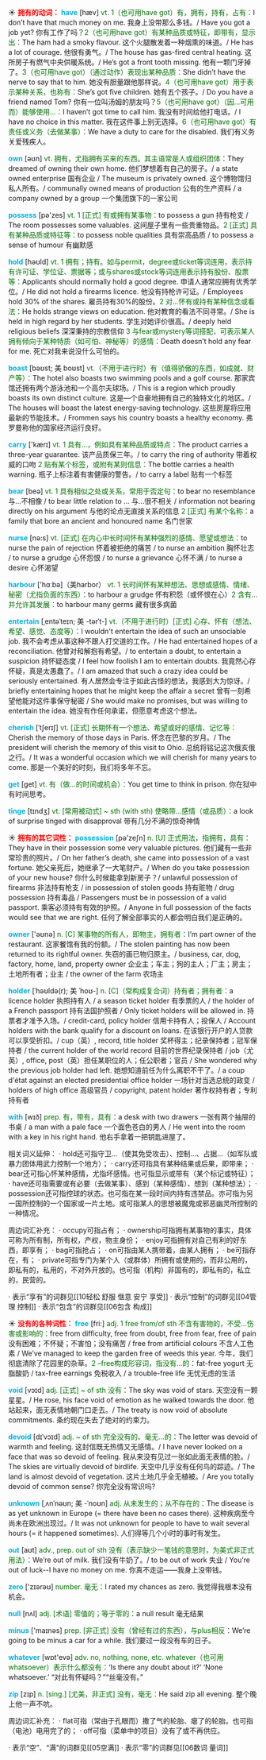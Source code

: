 ☀ <font color="red">**拥有的动词：**</font>
<font color="sky blue">**have**</font> [hæv] 
<font color="rgb(227, 108, 9)">vt. 1（也可用have got）有，拥有，持有，占有：</font>I don’t have that much money on me. 我身上没带那么多钱。/ Have you got a job yet? 你有工作了吗？<font color="rgb(227, 108, 9)">2（也可用have got）有某种品质或特征，即带有，显示出：</font>The ham had a smoky flavour. 这个火腿散发着一种烟熏的味道。/ He has a lot of courage. 他很有勇气。/ The house has gas-fired central heating. 这所房子有燃气中央供暖系统。/ He’s got a front tooth missing. 他有一颗门牙掉了。<font color="rgb(227, 108, 9)">3（也可用have got）（通过动作）表现出某种品质：</font>She didn’t have the nerve to say that to him. 她没有胆量跟他那样说。<font color="rgb(227, 108, 9)">4（也可用have got）用于表示某种关系，也称有：</font>She’s got five children. 她有五个孩子。/ Do you have a friend named Tom? 你有一位叫汤姆的朋友吗？<font color="rgb(227, 108, 9)">5（也可用have got）（因…可用而）能够使用…：</font>I haven’t got time to call him. 我没有时间给他打电话。/ I have no choice in this matter. 我在这件事上别无选择。<font color="rgb(227, 108, 9)">6（也可用have got）有责任或义务（去做某事）：</font>We have a duty to care for the disabled. 我们有义务关爱残疾人。

<font color="sky blue">**own**</font> [əʊn] 
<font color="rgb(227, 108, 9)">vt. 拥有，尤指拥有买来的东西。其主语常是人或组织团体：</font>They dreamed of owning their own home. 他们梦想着有自己的房子。/ a state owned enterprise 国有企业 / The museum is privately owned. 这个博物馆归私人所有。/ communally owned means of production 公有的生产资料 / a company owned by a group 一个集团旗下的一家公司

<font color="sky blue">**possess**</font> [pə'zes] 
<font color="rgb(227, 108, 9)">vt. 1 [正式] 有或拥有某事物：</font>to possess a gun 持有枪支 / The room possesses some valuables. 这间屋子里有一些贵重物品。<font color="rgb(227, 108, 9)">2 [正式] 具有某种品质或特征等：</font>to possess noble qualities 具有崇高品质 / to possess a sense of humour 有幽默感 

<font color="sky blue">**hold**</font> [həʊld] 
<font color="rgb(227, 108, 9)">vt. 1 拥有；持有。如与permit，degree或ticket等词连用，表示持有许可证、学位证、票据等；或与shares或stock等词连用表示持有股份、股票等：</font>Applicants should normally hold a good degree. 申请人通常应拥有优秀学位。/ He did not hold a firearms licence. 他没有持枪许可证。/ Employees hold 30% of the shares. 雇员持有30%的股份。<font color="rgb(227, 108, 9)">2 对…怀有或持有某种信念或看法：</font>He holds strange views on education. 他对教育的看法不同寻常。/ She is held in high regard by her students. 学生对她评价很高。/ deeply held religious beliefs 深深秉持的宗教信仰 <font color="rgb(227, 108, 9)">3 与fear或mystery等词搭配，可表示某人拥有倾向于某种特质（如可怕、神秘等）的感情：</font>Death doesn’t hold any fear for me. 死亡对我来说没什么可怕的。
           
<font color="sky blue">**boast**</font> [bəʊst; 美 boʊst]
<font color="rgb(227, 108, 9)">vt.（不用于进行时）有（值得骄傲的东西，如成就、财产等）：</font>The hotel also boasts two swimming pools and a golf course. 那家宾馆还拥有两个游泳池和一个高尔夫球场。/ This is a region which proudly boasts its own distinct culture. 这是—个自豪地拥有自己的独特文化的地区。/ The houses will boast the latest energy-saving technology. 这些房屋将应用最新的节能技术。/ Frommen says his country boasts a healthy economy. 弗罗曼称他的国家经济运行良好。

<font color="sky blue">**carry**</font> ['kærɪ] 
<font color="rgb(227, 108, 9)">vt. 1 具有…，例如具有某种品质或特点：</font>The product carries a three-year guarantee. 该产品质保三年。/ to carry the ring of authority 带着权威的口吻 <font color="rgb(227, 108, 9)">2 贴有某个标签，或附有某则信息：</font>The bottle carries a health warning. 瓶子上标注着有害健康的警告。/ to carry a label 贴有一个标签 

<font color="sky blue">**bear**</font> [beə] 
<font color="rgb(227, 108, 9)">vt. 1 具有相似之处或关系，常用于否定句：</font>to bear no resemblance 与…不相像 / to bear little relation to ... 与…很不相关 / information not bearing directly on his argument 与他的论点无直接关系的信息 <font color="rgb(227, 108, 9)">2 [正式] 有某个名称：</font>a family that bore an ancient and honoured name 名门世家

<font color="sky blue">**nurse**</font> [nə:s] 
<font color="rgb(227, 108, 9)">vt. [正式] 在内心中长时间怀有某种强烈的感情、愿望或想法：</font>to nurse the pain of rejection 怀着被拒绝的痛苦 / to nurse an ambition 胸怀壮志 / to nurse a grudge 心怀怨恨 / to nurse a grievance 心怀不满 / to nurse a desire 心怀渴望

<font color="sky blue">**harbour**</font> ['hɑːbə]（美harbor）
<font color="rgb(227, 108, 9)">vt. 1 长时间怀有某种想法、思想或感情、情绪、秘密（尤指负面的东西）：</font>to harbour a grudge 怀有积怨（或怀恨在心）<font color="rgb(227, 108, 9)">2 含有…并允许其发展：</font>to harbour many germs 藏有很多病菌
                      
<font color="sky blue">**entertain**</font> [ˌentəˈteɪn; 美 -tərˈt-]
<font color="rgb(227, 108, 9)">vt.（不用于进行时）[正式] 心存、怀有（想法、希望、感觉、态度等）：</font>I wouldn't entertain the idea of such an unsociable job. 我不会考虑从事这种不跟人打交道的工作。/ He had entertained hopes of a reconciliation. 他曾对和解抱有希望。/ to entertain a doubt, to entertain a suspicion 持怀疑态度 / I feel how foolish I am to entertain doubts. 我竟然心存怀疑，真是太愚蠢了。/ I am amazed that such a crazy idea could be seriously entertained. 有人居然会专注于如此古怪的想法，我感到大为惊讶。/ briefly entertaining hopes that he might keep the affair a secret 曾有一刻希望他能对这件事保守秘密 / She would make no promises, but was willing to entertain the idea. 她没有作任何承诺，但愿意考虑这个想法。

<font color="sky blue">**cherish**</font> [ˈtʃerɪʃ]
<font color="rgb(227, 108, 9)">vt. [正式] 长期怀有一个想法、希望或好的感情、记忆等：</font>Cherish the memory of those days in Paris. 怀念在巴黎的岁月。/ The president will cherish the memory of this visit to Ohio. 总统将铭记这次俄亥俄之行。/ It was a wonderful occasion which we will cherish for many years to come. 那是一个美好的时刻，我们将多年不忘。

<font color="sky blue">**get**</font> [ɡet] 
<font color="rgb(227, 108, 9)">vt. 有（做…的时间或机会）：</font>You get time to think in prison. 你在狱中有时间思考。
           
<font color="sky blue">**tinge**</font> [tɪndʒ]
<font color="rgb(227, 108, 9)">vt. [常用被动式] ~ sth (with sth) 使略带…感情（或品质）：</font>a look of surprise tinged with disapproval 带有几分不满的惊奇神情

☀ <font color="red">**拥有的其它词性：**</font>
<font color="sky blue">**possession**</font> [pə'zeʃn] 
<font color="rgb(227, 108, 9)">n. [U] 正式用法，指拥有，具有：</font>They have in their possession some very valuable pictures. 他们藏有一些非常珍贵的照片。/ On her father’s death, she came into possession of a vast fortune. 她父亲死后，她继承了一大笔财产。/ When do you take possession of your new house? 你什么时候能拿到新房子？/ unlawful possession of firearms 非法持有枪支 / in possession of stolen goods 持有赃物 / drug possession 持有毒品 / Passengers must be in possession of a valid passport. 乘客必须持有有效的护照。/ Anyone in full possession of the facts would see that we are right. 任何了解全部事实的人都会明白我们是正确的。

<font color="sky blue">**owner**</font> ['əʊnə] 
<font color="rgb(227, 108, 9)">n. [C] 某事物的所有人，即物主，拥有者：</font>I’m part owner of the restaurant. 这家餐馆有我的份额。/ The stolen painting has now been returned to its rightful owner. 失窃的画已物归原主。/ business, car, dog, factory, home, land, property owner 企业主；车主；狗的主人；厂主；房主；土地所有者；业主 / the owner of the farm 农场主
           
<font color="sky blue">**holder**</font> [ˈhəʊldə(r); 美 ˈhoʊ-]
<font color="rgb(227, 108, 9)">n. [C]（常构成复合词）持有者；拥有者：</font>a licence holder 执照持有人 / a season ticket holder 有季票的人 / the holder of a French passport 持有法国护照者 / Only ticket holders will be allowed in. 持票者才准予入场。/ credit-card, policy holder 信用卡持有人；投保人 / Account holders with the bank qualify for a discount on loans. 在该银行开户的人贷款可以享受折扣。/ cup（英）, record, title holder 奖杯得主；纪录保持者；冠军保持者 / the current holder of the world record 目前的世界纪录保持者 / job（尤英）, office, post（英）担任某职位的人；任公职者；官员 / She wondered why the previous job holder had left. 她想知道前任为什么离职不干了。/ a coup d'état against an elected presidential office holder 一场针对当选总统的政变 / holders of high office 高级官员 / copyright, patent holder 著作权持有者；专利持有者

<font color="sky blue">**with**</font> [wɪð] 
<font color="rgb(227, 108, 9)">prep. 有，带有，具有：</font>a desk with two drawers 一张有两个抽屉的书桌 / a man with a pale face 一个面色苍白的男人 / He went into the room with a key in his right hand. 他右手拿着一把钥匙进屋了。

相关词义延伸：
· hold还可指守卫…（使其免受攻击）、控制…、占据…（如军队或暴力团体用武力控制一个地方）；
· carry还可指具有某种结果或后果，即带来；
· bear还可指心怀某种感情，尤指坏感情。也可指显示或带有（某个标记或特征）；
· have还可指需要或有必要（去做某事）、感到（某种感情）、想到（某种想法）；
· possession还可指控球的状态。也可指在某一段时间内持有违禁品。亦可指为另一国所控制的一个国家或一片土地。或可指某人的思想被魔鬼或邪恶幽灵所控制的一种情况。

周边词汇补充：
· occupy可指占有；
· ownership可指拥有某事物的事实，具体可称为所有制，所有权，产权，物主身份；
· enjoy可指拥有对自己有利的好东西，即享有；
· bag可指抢占；
· on可指由某人携带着，由某人拥有；
· be可指存在，有；
· private可指专门为某个人（或群体）所拥有或使用的，而非公用的，即私有的，私用的，不对外开放的。也可指（机构）非国有的，即私有的，私立的，民营的。

· 表示“享有”的词群见[[10轻松 舒服 惬意 安宁 享受]]
· 表示“控制”的词群见[[04管理 控制]]
· 表示“包含”的词群见[[06包含 构成]]

☀ <font color="red">**没有的各种词性：**</font>
<font color="sky blue">**free**</font> [fri:] 
<font color="rgb(227, 108, 9)">adj. 1 free from/of sth 不含有害物的，不受…伤害或影响的：</font>free from difficulty, free from doubt, free from fear, free of pain 没有困难；不怀疑；不害怕；没有痛苦 / free from artificial colours 不含人工色素 / We’ve managed to keep the garden free of weeds this year. 今年，我们彻底清除了花园里的杂草。<font color="rgb(227, 108, 9)">2 –free构成形容词，指没有…的：</font>fat-free yogurt 无脂酸奶 / tax-free earnings 免税收入 / a trouble-free life 无忧无虑的生活
           
<font color="sky blue">**void**</font> [vɔɪd]
<font color="rgb(227, 108, 9)">adj. [正式] ~ of sth 没有：</font>The sky was void of stars. 天空没有一颗星星。/ He rose, his face void of emotion as he walked towards the door. 他站起来，面无表情地朝门口走去。/ The treaty is now void of absolute commitments. 条约现在失去了绝对的约束力。

<font color="sky blue">**devoid**</font> [dɪˈvɔɪd]
<font color="rgb(227, 108, 9)">adj. ~ of sth 完全没有的、毫无…的：</font>The letter was devoid of warmth and feeling. 这封信既无热情又无感情。/ I have never looked on a face that was so devoid of feeling. 我从来没有见过一张如此面无表情的脸。/ The skies are virtually devoid of birdlife. 天空中几乎没有任何鸟的踪迹。/ The land is almost devoid of vegetation. 这片土地几乎全无植被。/ Are you totally devoid of common sense? 你完全没有常识吗?
       
<font color="sky blue">**unknown**</font> [ˌʌnˈnəʊn; 美 -ˈnoʊn]
<font color="rgb(227, 108, 9)">adj. 从未发生的；从不存在的：</font>The disease is as yet unknown in Europe (= there have been no cases there). 这种疾病至今尚未在欧洲出现过。/ It was not unknown for people to have to wait several hours (= it happened sometimes). 人们得等几个小时的事时有发生。

<font color="sky blue">**out**</font> [aʊt] 
<font color="rgb(227, 108, 9)">adv., prep. out of sth 没有（表示缺少一笔钱的意思时，为美式非正式用法）：</font>We’re out of milk. 我们没有牛奶了。/ to be out of work 失业 / You’re out of luck--I have no money on me. 你真不走运——我身上没带钱。

<font color="sky blue">**zero**</font> ['zɪərəʊ] 
<font color="rgb(227, 108, 9)">number. 毫无：</font>I rated my chances as zero. 我觉得我根本没有机会。
           
<font color="sky blue">**null**</font> [nʌl]
<font color="rgb(227, 108, 9)">adj. [术语] 零值的；等于零的：</font>a null result 毫无结果

<font color="sky blue">**minus**</font> ['maɪnəs] 
<font color="rgb(227, 108, 9)">prep. [非正式] 没有（曾经有过的东西），与plus相反：</font>We’re going to be minus a car for a while. 我们要过一段没有车的日子。

<font color="sky blue">**whatever**</font> [wɒt'evə] 
<font color="rgb(227, 108, 9)">adv. no, nothing, none, etc. whatever（也可用whatsoever）表示什么都没有：</font>‘Is there any doubt about it?’ ‘None whatsoever.’ “对此有怀疑吗？”“丝毫没有。”

<font color="sky blue">**zip**</font> [zɪp] 
<font color="rgb(227, 108, 9)">n. [sing.] [尤美，非正式] 没有，毫无：</font>He said zip all evening. 整个晚上他一声不吭。

周边词汇补充：
· flat可指（常由于孔眼而）撒了气的轮胎、瘪了的轮胎。也可指（电池）电用完了的；
· off可指（菜单中的项目）没有了或不再供应。

· 表示“空”、“满”的词群见[[05空满]]
· 表示“零”的词群见[[06数词 量词]]
